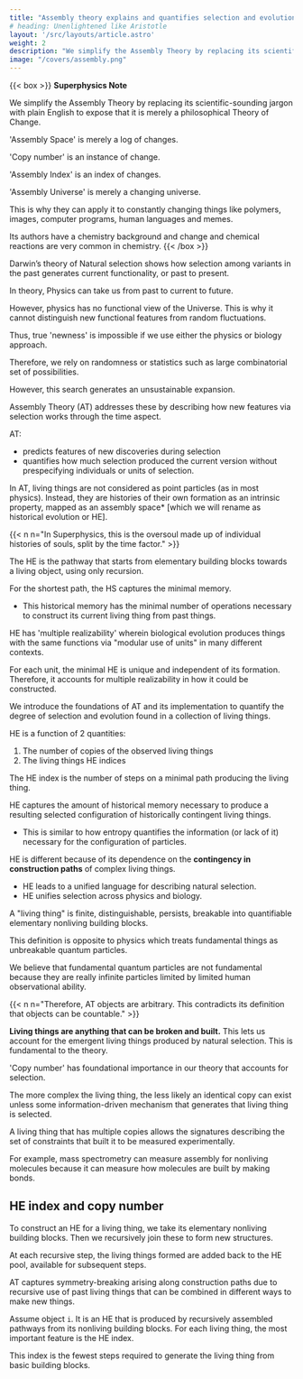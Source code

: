 ```yaml
---
title: "Assembly theory explains and quantifies selection and evolution Simplified"
# heading: Unenlightened like Aristotle
layout: '/src/layouts/article.astro'
weight: 2
description: "We simplify the Assembly Theory by replacing its scientific-sounding jargon with plain English to expose that it is merely a philosophical Theory of Change"
image: "/covers/assembly.png"
---
```



{{< box >}}
**Superphysics Note**

We simplify the Assembly Theory by replacing its scientific-sounding jargon with plain English to expose that it is merely a philosophical Theory of Change.

'Assembly Space' is merely a log of changes.

'Copy number' is an instance of change. 

'Assembly Index' is an index of changes. 

'Assembly Universe' is merely a changing universe.

This is why they can apply it to constantly changing things like polymers, images, computer programs, human languages and memes.

Its authors have a chemistry background and change and chemical reactions are very common in chemistry.
{{< /box >}}



Darwin’s theory of Natural selection shows how selection among variants in the past generates current functionality, or past to present.

In theory, Physics can take us from past to current to future. 

However, physics has no functional view of the Universe. This is why it cannot distinguish new functional features from random fluctuations.

Thus, true 'newness' is impossible if we use either the physics or biology approach. 

Therefore, we rely on randomness or statistics such as large combinatorial set of possibilities.

 <!-- reductionism. Thus, the open-ended generation of novelty5 does not fit cleanly in the paradigmatic frameworks of either biology6 or physics7, and so must resort ultimately to randomness8. There have been several efforts to explore the gap between physics and evolution9,10. This is because a growing state space over time requires the exploration of a 1, such as in the theory of the adjacent possible12.  -->

However, this search generates an unsustainable expansion.

<!--  in the number of configurations possible in a finite universe in finite time, and does not include selection. 

 In addition, this approach has limited predictive power with respect to why only some evolutionary innovations happen and not others. Other efforts have studied the evolution of rules acting on other rules13; however, these models are abstract so it is difficult to see how they can describe—and predict—the evolution of physical objects. -->

Assembly Theory (AT) addresses these by describing how new features via selection works through the time aspect. 

 <!-- can operate in forward-evolving processes. The framework of AT allows us to -->

AT:
- predicts features of new discoveries during selection
- quantifies how much selection produced the current version without prespecifying individuals or units of selection. 

In AT, living things are not considered as point particles (as in most physics). Instead, they are histories of their own formation as an intrinsic property, mapped as an assembly space* [which we will rename as historical evolution or HE]. 


{{< n n="In Superphysics, this is the oversoul made up of individual histories of souls, split by the time factor." >}}
  

 <!-- assembly space (AS) -->
The HE is the pathway that starts from elementary building blocks towards a living object, using only recursion. 

For the shortest path, the HS captures the minimal memory.
- This historical memory has the minimal number of operations necessary to construct its current living thing from past things. 

<!-- Our notion of biological assembly  -->

HE has 'multiple realizability' wherein biological evolution produces things with the same functions via "modular use of units" in many different contexts.

For each unit, the minimal HE is unique and independent of its formation. Therefore, it accounts for multiple realizability in how it could be constructed.

We introduce the foundations of AT and its implementation to quantify the degree of selection and evolution found in a collection of living things. 

HE is a function of 2 quantities:

1. The number of copies of the observed living things
2. The living things HE indices

The HE index is the number of steps on a minimal path producing the living thing.

HE captures the amount of historical memory necessary to produce a resulting selected configuration of historically contingent living things. 
- This is similar to how entropy quantifies the information (or lack of it) necessary for the configuration of particles.

HE is different because of its dependence on the **contingency in construction paths** of complex living things. 
- HE leads to a unified language for describing natural selection.
- HE unifies selection across physics and biology.


A "living thing" is finite, distinguishable, persists, breakable into quantifiable elementary nonliving building blocks. 

This definition is opposite to physics which treats fundamental things as unbreakable quantum particles.

We believe that fundamental quantum particles are not fundamental because they are really infinite particles limited by limited human observational ability.

<!-- the smallest unit of matter is defined by the  and is not fundamental*.  -->

{{< n n="Therefore, AT objects are arbitrary. This contradicts its definition that objects can be countable." >}}


**Living things are anything that can be broken and built.** This lets us account for the emergent living things produced by natural selection. This is fundamental to the theory. 

'Copy number' has foundational importance in our theory that accounts for selection.

The more complex the living thing, the less likely an identical copy can exist unless some information-driven mechanism that generates that living thing is selected. 

A living thing that has multiple copies allows the signatures describing the set of constraints that built it to be measured experimentally. 

For example, mass spectrometry can measure assembly for nonliving molecules because it can measure how molecules are built by making bonds.


## HE index and copy number

To construct an HE for a living thing, we take its elementary nonliving building blocks. Then we recursively join these to form new structures.

At each recursive step, the living things formed are added back to the HE pool, available for subsequent steps.

AT captures symmetry-breaking arising along construction paths due to recursive use of past living things that can be combined in different ways to make new things. 

Assume object `i`. It is an HE that is produced by recursively assembled pathways from its nonliving building blocks. For each living thing, the most important feature is the HE index.

This index is the fewest steps required to generate the living thing from basic building blocks. 

<!-- This can be quantified as the length of the shortest assembly pathway that can generate the object (Fig. 1).

Fig. 1: Assembly index and shortest path(s). -->

<!-- a–c, AT is generalizable to different classes of objects, illustrated here for three different general types. a, Assembly pathway to construct diethyl phthalate molecule considering molecular bonds as the building blocks. The figure shows the pathway starting with the irreducible constructs to create the molecule with assembly index 8. b, Assembly pathway of a peptide chain by considering building blocks as strings. Left, four amino acids as building blocks. Middle, the actual object and its representation as a string. Right, assembly pathway to construct the string. c, Generalized assembly pathway of an object comprising discrete components. -->
